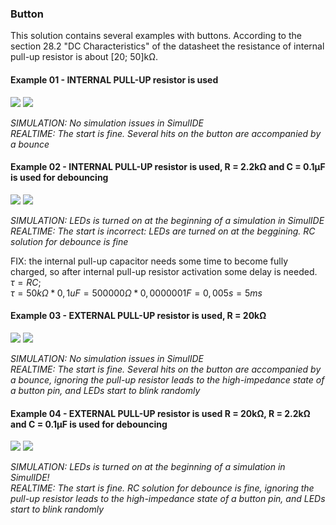 ### Button

This solution contains several examples with buttons. According to the section 28.2 "DC Characteristics" of the datasheet the resistance of internal pull-up resistor is about [20; 50]kΩ.  

#### Example 01 - INTERNAL PULL-UP resistor is used  
<img src="01-internal-pull-up/scheme.jpeg">  
<img src="01-internal-pull-up/photo.jpg">  

*SIMULATION: No simulation issues in SimulIDE*  
*REALTIME: The start is fine. Several hits on the button are accompanied by a bounce*  

#### Example 02 - INTERNAL PULL-UP resistor is used, R = 2.2kΩ and C = 0.1µF is used for debouncing  
<img src="02-internal-pull-up-rc/scheme.jpeg">  
<img src="02-internal-pull-up-rc/photo.jpg">  

*SIMULATION: LEDs is turned on at the beginning of a simulation in SimulIDE*  
*REALTIME: The start is incorrect: LEDs are turned on at the beggining. RC solution for debounce is fine*  

FIX: the internal pull-up capacitor needs some time to become fully charged, so after internal pull-up resistor activation some delay is needed.  
$τ = RC;$  
$τ = 50kΩ * 0,1uF = 500000Ω * 0,0000001F = 0,005s = 5ms$  

#### Example 03 - EXTERNAL PULL-UP resistor is used, R = 20kΩ 
<img src="03-external-pull-up/scheme.jpeg">  
<img src="03-external-pull-up/photo.jpg">  

*SIMULATION: No simulation issues in SimulIDE*  
*REALTIME: The start is fine. Several hits on the button are accompanied by a bounce, ignoring the pull-up resistor leads to the high-impedance state of a button pin, and LEDs start to blink randomly*  

#### Example 04 - EXTERNAL PULL-UP resistor is used R = 20kΩ, R = 2.2kΩ and C = 0.1µF is used for debouncing  
<img src="04-external-pull-up-rc/scheme.jpeg">  
<img src="04-external-pull-up-rc/photo.jpg">  

*SIMULATION: LEDs is turned on at the beginning of a simulation in SimulIDE!*  
*REALTIME: The start is fine. RC solution for debounce is fine, ignoring the pull-up resistor leads to the high-impedance state of a button pin, and LEDs start to blink randomly*  